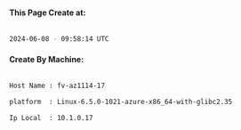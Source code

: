 
   
#### This Page Create at:

```bash

2024-06-08 - 09:58:14 UTC

```

#### Create By Machine:

```bash

Host Name : fv-az1114-17

platform  : Linux-6.5.0-1021-azure-x86_64-with-glibc2.35

Ip Local  : 10.1.0.17

```

